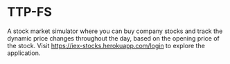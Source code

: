 # TTP-FS
A stock market simulator where you can buy company stocks and track the dynamic price changes throughout the day, 
based on the opening price of the stock. Visit https://iex-stocks.herokuapp.com/login to explore the application.
